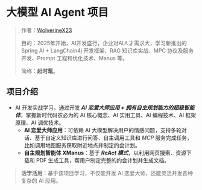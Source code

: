 # 大模型 AI Agent 项目
> 作者：[WolverineX23](https://github.com/WolverineX23)
>
> 目的：2025年开始，AI开发盛行，企业对AI人才需求大，学习新推出的 Spring AI + LangChain4j 开发框架、RAG 知识库实战、MPC 协议及服务开发、Prompt 工程和优化技术、Manus 等。
>
>简称：**赶时髦**。
## 项目介绍
- AI 开发实战学习，通过开发 ***AI 恋爱大师应用 + 拥有自主规划能力的超级智能体***，掌握新时代码农必为的 AI 核心概念、AI 实用工具、AI 编程技术、AI 框架原理、AI 调优技术。
  - **AI 恋爱大师应用**：可依赖 AI 大模型解决用户的情感问题，支持多轮对话、基于自定义知识库进行问答、自主调用工具和 *MCP* 服务完成任务，比如调用地图服务获取附近地点并制定约会计划。
  - **自主规划智能体 XManus**：基于 ***ReAct 模式***，以利用网页搜索、资源下载和 PDF 生成工具，帮用户制定完整的约会计划并生成文档。
>**活学活用**：基于该项目学习，不仅能开发 AI 恋爱大师，还能灵活开发各种复杂的 AI 应用。